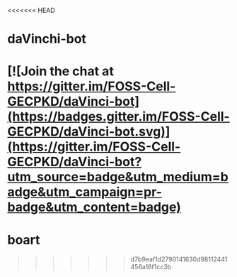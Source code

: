 <<<<<<< HEAD
# daVinchi-bot

[![Join the chat at https://gitter.im/FOSS-Cell-GECPKD/daVinci-bot](https://badges.gitter.im/FOSS-Cell-GECPKD/daVinci-bot.svg)](https://gitter.im/FOSS-Cell-GECPKD/daVinci-bot?utm_source=badge&utm_medium=badge&utm_campaign=pr-badge&utm_content=badge)
=======
# boart
>>>>>>> d7b9eaf1d2790141630d98112441456a16f1cc3b
